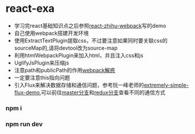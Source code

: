 # react-exa


+ 学习完react基础知识点之后参照[react-zhihu-webpack](https://github.com/tsrot/react-zhihu)写的demo
+ 自己使用webpack搭建开发环境
+ 使用ExtractTextPlugin提取css，不过要注意如果同时要关联css的sourceMap的,请将devtool改为source-map
+ 利用htmlWebpackPlugin来加入html，并且注入css和js
+ UglifyJsPlugin来压缩js
+ 注意path和publicPath的作用[webpack解惑](https://zhuanlan.zhihu.com/p/24744677)
+ 一定要注意this指向问题
+ 引入Flux来解决数据存储和通信问题，参考阮一峰老师的[extremely-simple-flux-demo](https://github.com/ruanyf/extremely-simple-flux-demo),可以前往[master分支](https://github.com/umbrellaZwl/react-exa)和[redux分支](https://github.com/umbrellaZwl/react-exa/tree/redux)查看不同的通信方式

### npm i 
### npm run dev

